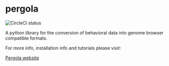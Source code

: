 pergola
=======

![CircleCI status](https://circleci.com/gh/cbcrg/pergola.png?style=shield)

A python library for the conversion of behavioral data into genome browser 
compatible formats.

For more info, installation info and tutorials please visit:

[Pergola website](http://cbcrg.github.io/pergola/) 

